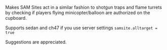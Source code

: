 Makes SAM Sites act in a similar fashion to shotgun traps and flame turrets by checking if players flying minicopter/balloon are authorized on the cupboard.

Supports sedan and ch47 if you use server settings
`samsite.alltarget = true`


Suggestions are appreciated.